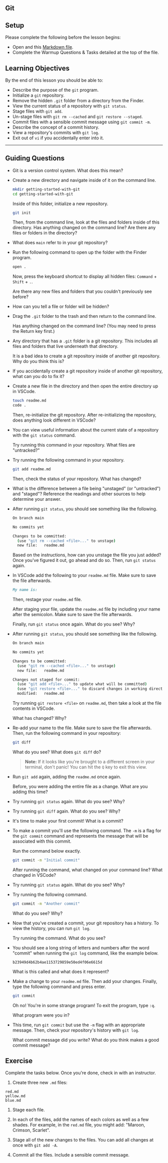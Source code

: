 ## Git

## Setup

Please complete the following before the lesson begins:

- Open and this [Markdown file](./warmup.md).
- Complete the Warmup Questions & Tasks detailed at the top of the file.

## Learning Objectives

By the end of this lesson you should be able to:

- Describe the purpose of the `git` program.
- Initialize a `git` repository.
- Remove the hidden `.git` folder from a directory from the Finder.
- View the current status of a repository with `git status`.
- Stage files with `git add`.
- Un-stage files with `git rm --cached` and `git restore --staged`.
- Commit files with a sensible commit message using `git commit -m`.
- Describe the concept of a commit history.
- View a repository's commits with `git log`.
- Exit out of `vi` if you accidentally enter into it.

---

## Guiding Questions

- Git is a version control system. What does this mean?

- Create a new directory and navigate inside of it on the command line.

  ```bash
  mkdir getting-started-with-git
  cd getting-started-with-git
  ```

  Inside of this folder, initialize a new repository.

  ```bash
  git init
  ```

  Then, from the command line, look at the files and folders inside of this directory. Has anything changed on the command line? Are there any files or folders in the directory?

- What does `main` refer to in your git repository?

- Run the following command to open up the folder with the Finder program.

  ```bash
  open .
  ```

  Now, press the keyboard shortcut to display all hidden files: `Command` + `Shift` + `.`.

  Are there any new files and folders that you couldn't previously see before?

- How can you tell a file or folder will be hidden?

- Drag the `.git` folder to the trash and then return to the command line.

  Has anything changed on the command line? (You may need to press the Return key first.)

- Any directory that has a `.git` folder is a git repository. This includes all files and folders that live underneath that directory.

  It is a bad idea to create a git repository inside of another git repository. Why do you think this is?

- If you accidentally create a git repository inside of another git repository, what can you do to fix it?

- Create a new file in the directory and then open the entire directory up in VSCode.

  ```bash
  touch readme.md
  code .
  ```

  Then, re-initialize the git repository. After re-initializing the repository, does anything look different in VSCode?

- You can view useful information about the current state of a repository with the `git status` command.

  Try running this command in your repository. What files are "untracked?"

- Try running the following command in your repository.

  ```bash
  git add readme.md
  ```

  Then, check the status of your repository. What has changed?

- What is the difference between a file being "unstaged" (or "untracked") and "staged"? Reference the readings and other sources to help determine your answer.

- After running `git status`, you should see something like the following.

  ```bash
  On branch main

  No commits yet

  Changes to be committed:
    (use "git rm --cached <file>..." to unstage)
    new file:   readme.md
  ```

  Based on the instructions, how can you unstage the file you just added? Once you've figured it out, go ahead and do so. Then, run `git status` again.

- In VSCode add the following to your `readme.md` file. Make sure to save the file afterwards.

  ```md
  My name is:
  ```

  Then, restage your `readme.md` file.

  After staging your file, update the `readme.md` file by including your name after the semicolon. Make sure to save the file afterwards.

  Finally, run `git status` once again. What do you see? Why?

- After running `git status`, you should see something like the following.

  ```bash
  On branch main

  No commits yet

  Changes to be committed:
    (use "git rm --cached <file>..." to unstage)
    new file:   readme.md

  Changes not staged for commit:
    (use "git add <file>..." to update what will be committed)
    (use "git restore <file>..." to discard changes in working directory)
    modified:   readme.md
  ```

  Try running `git restore <file>` on `readme.md`, then take a look at the file contents in VSCode.

  What has changed? Why?

- Re-add your name to the file. Make sure to save the file afterwards. Then, run the following command in your repository:

  ```bash
  git diff
  ```

  What do you see? What does `git diff` do?

  > **Note:** If it looks like you're brought to a different screen in your terminal, don't panic! You can hit the `Q` key to exit this view.

- Run `git add` again, adding the `readme.md` once again.

  Before, you were adding the entire file as a change. What are you adding this time?

- Try running `git status` again. What do you see? Why?

- Try running `git diff` again. What do you see? Why?

- It's time to make your first commit! What is a commit?

- To make a commit you'll use the following command. The `-m` is a flag for the `git commit` command and represents the message that will be associated with this commit.

  Run the command below exactly.

  ```bash
  git commit -m "Initial commit"
  ```

  After running the command, what changed on your command line? What changed in VSCode?

- Try running `git status` again. What do you see? Why?

- Try running the following command.

  ```bash
  git commit -m "Another commit"
  ```

  What do you see? Why?

- Now that you've created a commit, your git repository has a history. To view the history, you can run `git log`.

  Try running the command. What do you see?

- You should see a long string of letters and numbers after the word "commit" when running the `git log` command, like the example below.

  ```
  b23949d4b62b4ae1153729859e50ed4f06e6615d
  ```

  What is this called and what does it represent?

- Make a change to your `readme.md` file. Then add your changes. Finally, type the following command and press enter.

  ```bash
  git commit
  ```

  Oh no! You're in some strange program! To exit the program, type `:q`.

  What program were you in?

- This time, run `git commit` but use the `-m` flag with an appropriate message. Then, check your repository's history with `git log`.

  What commit message did you write? What do you think makes a good commit message?

## Exercise

Complete the tasks below. Once you're done, check in with an instructor.

1. Create three new `.md` files:

```
red.md
yellow.md
blue.md
```

1. Stage each file.

1. In each of the files, add the names of each colors as well as a few shades. For example, in the `red.md` file, you might add: "Maroon, Crimson, Scarlet".

1. Stage all of the new changes to the files. You can add all changes at once with `git add -A`.

1. Commit all the files. Include a sensible commit message.
